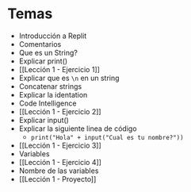 # Temas
- Introducción a Replit
- Comentarios
- Que es un String?
- Explicar print()
- [[Lección 1 - Ejercicio 1]]
- Explicar que es `\n` en un string
- Concatenar strings
- Explicar la identation
- Code Intelligence
- [[Lección 1 - Ejercicio 2]]
- Explicar input()
- Explicar la siguiente linea de código
	- `print("Hola" + input("Cual es tu nombre?"))`
- [[Lección 1 - Ejercicio 3]]
- Variables
- [[Lección 1 - Ejercicio 4]]
- Nombre de las variables
- [[Lección 1 - Proyecto]]